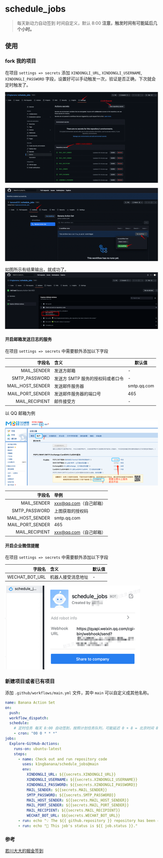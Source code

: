 # schedule_jobs

> 每天新动力自动签到 时间自定义，默认 8:00 **注意，触发时间有可能延后几个小时。**

## 使用

### fork 我的项目

在项目 `settings => secrets` 添加 `XINDONGLI_URL`, `XINDONGLI_USERNAME`, `XINDONGLI_PASSWORD`
字段，设置好可以手动触发一次，验证是否正确，下次就会定时触发了。

![设置 secrets](./docs/images/settings.png)

![首次手动触发 workflow](./docs/images/run-workflow.png)

如图所示有结果输出，就成功了。
![workflow 签到结果](./docs/images/result.png)

#### 开启邮箱发送日志的服务

在项目 `settings => secrets` 中需要额外添加以下字段

|           字段名 | 含义                             | 默认值      |
| ---------------: | :------------------------------- | ----------- |
|      MAIL_SENDER | 发送方邮箱                       | -           |
|    SMTP_PASSWORD | 发送方 SMTP 服务的授权码或者口令 | -           |
| MAIL_HOST_SENDER | 发送邮件服务器                   | smtp.qq.com |
| MAIL_PORT_SENDER | 发送邮件服务器的端口号           | 465         |
|   MAIL_RECIPIENT | 邮件接受方                       | -           |

以 QQ 邮箱为例

![获取授权码](./docs/images/qq-email.png)

|           字段名 | 举例                   |
| ---------------: | :--------------------- |
|      MAIL_SENDER | xxx@qq.com（自己邮箱） |
|    SMTP_PASSWORD | 上图获取的授权码       |
| MAIL_HOST_SENDER | smtp.qq.com            |
| MAIL_PORT_SENDER | 465                    |
|   MAIL_RECIPIENT | xxx@qq.com（自己邮箱） |

#### 开启企业微信提醒

在项目 `settings => secrets` 中需要额外添加以下字段

|         字段名 | 含义               | 默认值 |
| -------------: | :----------------- | ------ |
| WECHAT_BOT_URL | 机器人接受消息地址 | -      |

![获取机器人链接](./docs/images/wechat.png)

### 新建项目或者已有项目

添加 `.github/workflows/main.yml` 文件，其中 `main` 可以自定义成其他名称。

```yml
name: Banana Action Set
on:
  push:
  workflow_dispatch:
  schedule:
    # 定时任务 每天 8:00 自动签到，按照计划任务队列，可能延迟 0 + 8 = 北京时间 8
    - cron: "00 0 * * *"
jobs:
  Explore-GitHub-Actions:
    runs-on: ubuntu-latest
    steps:
      - name: Check out and run repository code
        uses: k1ngbanana/schedule_jobs@main
        env:
          XINDONGLI_URL: ${{secrets.XINDONGLI_URL}}
          XINDONGLI_USERNAME: ${{secrets.XINDONGLI_USERNAME}}
          XINDONGLI_PASSWORD: ${{secrets.XINDONGLI_PASSWORD}}
          MAIL_SENDER: ${{secrets.MAIL_SENDER}}
          SMTP_PASSWORD: ${{secrets.SMTP_PASSWORD}}
          MAIL_HOST_SENDER: ${{secrets.MAIL_HOST_SENDER}}
          MAIL_PORT_SENDER: ${{secrets.MAIL_PORT_SENDER}}
          MAIL_RECIPIENT: ${{secrets.MAIL_RECIPIENT}}
          WECHAT_BOT_URL: $${secrets.WECHAT_BOT_URL}}
      - run: echo "💡 The ${{ github.repository }} repository has been cloned to the runner."
      - run: echo "🍏 This job's status is ${{ job.status }}."
```

### 参考

[若川大大的掘金签到](https://github.com/lxchuan12/juejin-actions)
